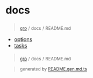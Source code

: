 # docs

> <sub>[gro](/../..)</sub> <sub>/</sub>
> <sub>docs</sub> <sub>/</sub>
> <sub>README.md</sub>

- [options](options.md)
- [tasks](tasks.md)

> <sub>[gro](/../..)</sub> <sub>/</sub>
> <sub>docs</sub> <sub>/</sub>
> <sub>README.md</sub>

> <sub>generated by [README.gen.md.ts](README.gen.md.ts)</sub>
